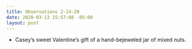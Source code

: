 ```yaml
---
title: Observations 2-14-20
date: 2020-03-13 15:57:08 -05:00
layout: post
---
```


- Casey’s sweet Valentine’s gift of a hand-bejeweled jar of mixed nuts.